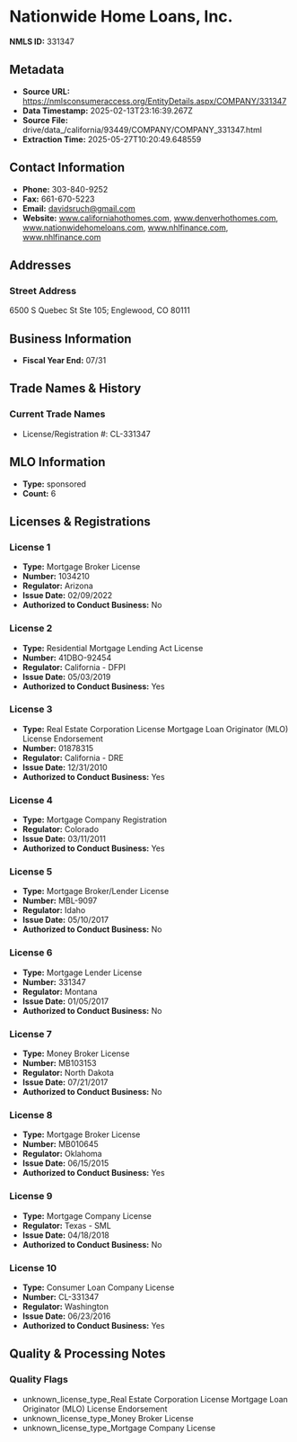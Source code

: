 # Nationwide Home Loans, Inc.

**NMLS ID:** 331347

## Metadata
- **Source URL:** https://nmlsconsumeraccess.org/EntityDetails.aspx/COMPANY/331347
- **Data Timestamp:** 2025-02-13T23:16:39.267Z
- **Source File:** drive/data_/california/93449/COMPANY/COMPANY_331347.html
- **Extraction Time:** 2025-05-27T10:20:49.648559

## Contact Information
- **Phone:** 303-840-9252
- **Fax:** 661-670-5223
- **Email:** davidsruch@gmail.com
- **Website:** www.californiahothomes.com, www.denverhothomes.com, www.nationwidehomeloans.com, www.nhlfinance.com, www.nhlfinance.com

## Addresses
### Street Address
6500 S Quebec St Ste 105; Englewood, CO 80111

## Business Information
- **Fiscal Year End:** 07/31

## Trade Names & History
### Current Trade Names
- License/Registration #: CL-331347

## MLO Information
- **Type:** sponsored
- **Count:** 6

## Licenses & Registrations

### License 1
- **Type:** Mortgage Broker License
- **Number:** 1034210
- **Regulator:** Arizona
- **Issue Date:** 02/09/2022
- **Authorized to Conduct Business:** No

### License 2
- **Type:** Residential Mortgage Lending Act License
- **Number:** 41DBO-92454
- **Regulator:** California - DFPI
- **Issue Date:** 05/03/2019
- **Authorized to Conduct Business:** Yes

### License 3
- **Type:** Real Estate Corporation License Mortgage Loan Originator (MLO) License Endorsement
- **Number:** 01878315
- **Regulator:** California - DRE
- **Issue Date:** 12/31/2010
- **Authorized to Conduct Business:** Yes

### License 4
- **Type:** Mortgage Company Registration
- **Regulator:** Colorado
- **Issue Date:** 03/11/2011
- **Authorized to Conduct Business:** Yes

### License 5
- **Type:** Mortgage Broker/Lender License
- **Number:** MBL-9097
- **Regulator:** Idaho
- **Issue Date:** 05/10/2017
- **Authorized to Conduct Business:** No

### License 6
- **Type:** Mortgage Lender License
- **Number:** 331347
- **Regulator:** Montana
- **Issue Date:** 01/05/2017
- **Authorized to Conduct Business:** No

### License 7
- **Type:** Money Broker License
- **Number:** MB103153
- **Regulator:** North Dakota
- **Issue Date:** 07/21/2017
- **Authorized to Conduct Business:** No

### License 8
- **Type:** Mortgage Broker License
- **Number:** MB010645
- **Regulator:** Oklahoma
- **Issue Date:** 06/15/2015
- **Authorized to Conduct Business:** Yes

### License 9
- **Type:** Mortgage Company License
- **Regulator:** Texas - SML
- **Issue Date:** 04/18/2018
- **Authorized to Conduct Business:** No

### License 10
- **Type:** Consumer Loan Company License
- **Number:** CL-331347
- **Regulator:** Washington
- **Issue Date:** 06/23/2016
- **Authorized to Conduct Business:** Yes

## Quality & Processing Notes
### Quality Flags
- unknown_license_type_Real Estate Corporation License Mortgage Loan Originator (MLO) License Endorsement
- unknown_license_type_Money Broker License
- unknown_license_type_Mortgage Company License
